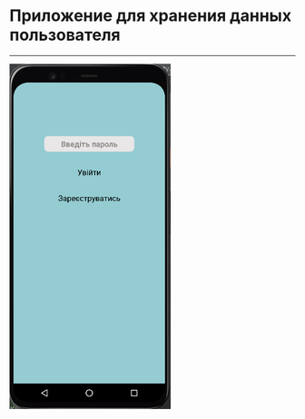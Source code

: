 # Приложение для хранения данных пользователя
___
![loginActivity](https://github.com/Alexandr2058/myFirstApp/blob/main/app/src/main/res/drawable/login.png)